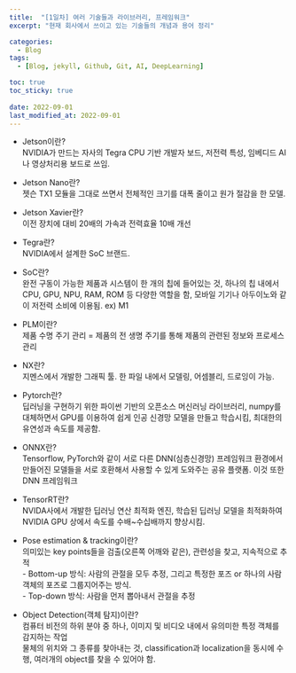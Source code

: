 ```yaml
---
title:  "[1일차] 여러 기술들과 라이브러리, 프레임워크"
excerpt: "현재 회사에서 쓰이고 있는 기술들의 개념과 용어 정리"

categories:
  - Blog
tags:
  - [Blog, jekyll, Github, Git, AI, DeepLearning]

toc: true
toc_sticky: true
 
date: 2022-09-01
last_modified_at: 2022-09-01
---
```

- Jetson이란?
<br>NVIDIA가 만드는 자사의 Tegra CPU 기반 개발자 보드, 저전력 특성, 임베디드 AI나 영상처리용 보드로 쓰임.

- Jetson Nano란?
<br>젯슨 TX1 모듈을 그대로 쓰면서 전체적인 크기를 대폭 줄이고 원가 절감을 한 모델.

- Jetson Xavier란?
<br>이전 장치에 대비 20배의 가속과 전력효율 10배 개선

- Tegra란?
<br>NVIDIA에서 설계한 SoC 브랜드.

- SoC란?
<br>완전 구동이 가능한 제품과 시스템이 한 개의 칩에 들어있는 것, 하나의 칩 내에서 CPU, GPU, NPU, RAM, ROM 등 다양한 역할을 함, 모바일 기기나 아두이노와 같이 저전력 소비에 이용됨. ex) M1

- PLM이란? 
<br>제품 수명 주기 관리 = 제품의 전 생명 주기를 통해 제품의 관련된 정보와 프로세스 관리

- NX란?
<br>지멘스에서 개발한 그래픽 툴. 한 파일 내에서 모델링, 어셈블리, 드로잉이 가능.

- Pytorch란?
<br>딥러닝을 구현하기 위한 파이썬 기반의 오픈소스 머신러닝 라이브러리, numpy를 대체하면서 GPU를 이용하여 쉽게 인공 신경망 모델을 만들고 학습시킴, 최대한의 유연성과 속도를 제공함.

- ONNX란?
<br>Tensorflow, PyTorch와 같이 서로 다른 DNN(심층신경망) 프레임워크 환경에서 만들어진 모델들을 서로 호환해서 사용할 수 있게 도와주는 공유 플랫폼. 이것 또한 DNN 프레임워크

- TensorRT란?
<br>NVIDA사에서 개발한 딥러닝 연산 최적화 엔진, 학습된 딥러닝 모델을 최적화하여 NVIDIA GPU 상에서 속도를 수배~수십배까지 향상시킴.

- Pose estimation & tracking이란?
<br>의미있는 key points들을 검출(오른쪽 어깨와 같은), 관련성을 찾고, 지속적으로 추적
<br>\- Bottom-up 방식: 사람의 관절을 모두 추정, 그리고 특정한 포즈 or 하나의 사람 객체의 포즈로 그룹지어주는 방식.
<br>\- Top-down 방식: 사람을 먼저 뽑아내서 관절을 추정

- Object Detection(객체 탐지)이란?
<br>컴퓨터 비전의 하위 분야 중 하나, 이미지 및 비디오 내에서 유의미한 특정 객체를 감지하는 작업
<br>물체의 위치와 그 종류를 찾아내는 것, classification과 localization을 동시에 수행, 여러개의 object를 찾을 수 있어야 함. 

